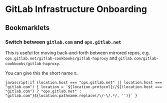 # GitLab Infrastructure Onboarding

## Bookmarklets

### Switch between `gitlab.com` and `ops.gitlab.net`

This is useful for moving back-and-forth between mirrored repos, e.g. `ops.gitlab.net/gitlab-cookbooks/gitlab-haproxy` and `gitlab.com/gitlab-cookbooks/gitlab-haproxy`.

You can give this the short name 🔛.

```
javascript:if (location.host === "ops.gitlab.net" || location.host === "gitlab.com") { location = `${location.protocol}//${(location.host === "gitlab.com") ? "ops.gitlab.net" : "gitlab.com"}${location.pathname.replace(/\/-\/.*/, '')}` }
```
